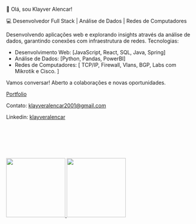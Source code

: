 👋 Olá, sou Klayver Alencar!

 💻 Desenvolvedor Full Stack | Análise de Dados | Redes de Computadores
 
 Desenvolvendo aplicações web e explorando insights através da análise de dados, garantindo conexões com infraestrutura de redes.
 Tecnologias:
 
*   Desenvolvimento Web: [JavaScript, React, SQL, Java, Spring]
*   Análise de Dados: [Python, Pandas, PowerBI]
*   Redes de Computadores: [ TCP/IP, Firewall, Vlans, BGP, Labs com Mikrotik e Cisco. ]
  
 Vamos conversar! Aberto a colaborações e novas oportunidades.
 
 [Portfolio](https://github.com/klayver2001/klayver2001)
 
 Contato: klayveralencar2001@gmail.com
 
 Linkedin: [klayveralencar](https://www.linkedin.com/in/klayveralencar/)

&nbsp;
---
&nbsp;

<div>
<a href="https://github.com/seu-usuário-aqui">
<img loading="lazy" height="160em" src="https://github-readme-stats.vercel.app/api/top-langs/?username=klayver2001&layout=compact&langs_count=7&theme=dracula"/>
<img loading="lazy" height="160em" src="https://github-readme-stats.vercel.app/api?username=klayver2001&show_icons=true&theme=dracula&include_all_commits=true&count_private=true"/>
</div>

